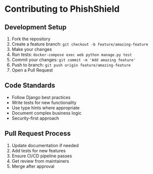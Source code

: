 # Contributing to PhishShield

## Development Setup
1. Fork the repository
2. Create a feature branch: `git checkout -b feature/amazing-feature`
3. Make your changes
4. Run tests: `docker-compose exec web python manage.py test`
5. Commit your changes: `git commit -m 'Add amazing feature'`
6. Push to branch: `git push origin feature/amazing-feature`
7. Open a Pull Request

## Code Standards
- Follow Django best practices
- Write tests for new functionality
- Use type hints where appropriate
- Document complex business logic
- Security-first approach

## Pull Request Process
1. Update documentation if needed
2. Add tests for new features
3. Ensure CI/CD pipeline passes
4. Get review from maintainers
5. Merge after approval
